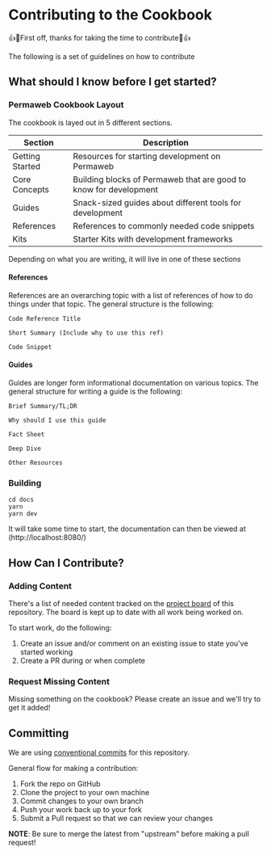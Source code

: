 # Contributing to the Cookbook

👍🎉First off, thanks for taking the time to contribute🎉👍

The following is a set of guidelines on how to contribute

## What should I know before I get started?

### Permaweb Cookbook Layout

The cookbook is layed out in 5 different sections.

| Section         | Description                                                       |
| --------------- | ----------------------------------------------------------------- |
| Getting Started | Resources for starting development on Permaweb                    |
| Core Concepts   | Building blocks of Permaweb that are good to know for development |
| Guides          | Snack-sized guides about different tools for development          |
| References      | References to commonly needed code snippets                       |
| Kits            | Starter Kits with development frameworks                          |

Depending on what you are writing, it will live in one of these sections

#### References

References are an overarching topic with a list of references of how to do
things under that topic. The general structure is the following:

```
Code Reference Title

Short Summary (Include why to use this ref)

Code Snippet
```

#### Guides

Guides are longer form informational documentation on various topics.
The general structure for writing a guide is the following:

```
Brief Summary/TL;DR

Why should I use this guide

Fact Sheet

Deep Dive

Other Resources
```

### Building

```
cd docs
yarn
yarn dev
```

It will take some time to start, the documentation can then be viewed
at (http://localhost:8080/)

## How Can I Contribute?

### Adding Content

There's a list of needed content tracked on the [project board](https://github.com/users/twilson63/projects/2) of this repository.
The board is kept up to date with all work being worked on.

To start work, do the following:

1. Create an issue and/or comment on an existing issue to state you've started working
2. Create a PR during or when complete

### Request Missing Content

Missing something on the cookbook? Please create an issue and we'll try to get it added!

## Committing

We are using [conventional commits](https://www.conventionalcommits.org/en/v1.0.0/)
for this repository.

General flow for making a contribution:

1. Fork the repo on GitHub
2. Clone the project to your own machine
3. Commit changes to your own branch
4. Push your work back up to your fork
5. Submit a Pull request so that we can review your changes

**NOTE**: Be sure to merge the latest from "upstream" before making a
pull request!
